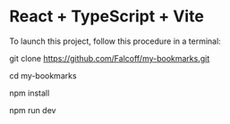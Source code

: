 # React + TypeScript + Vite

To launch this project, follow this procedure in a terminal:

git clone https://github.com/Falcoff/my-bookmarks.git

cd my-bookmarks

npm install

npm run dev